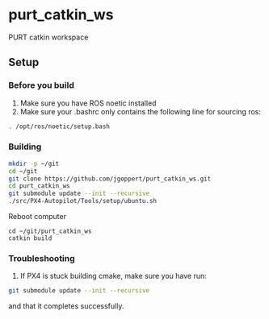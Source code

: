 # purt_catkin_ws
PURT catkin workspace

## Setup

### Before you build
1. Make sure you have ROS noetic installed
2. Make sure your .bashrc only contains the following line for sourcing ros:

```bash
. /opt/ros/noetic/setup.bash

```

### Building

```bash
mkdir -p ~/git
cd ~/git
git clone https://github.com/jgoppert/purt_catkin_ws.git
cd purt_catkin_ws
git submodule update --init --recursive
./src/PX4-Autopilot/Tools/setup/ubuntu.sh 
```

Reboot computer

```
cd ~/git/purt_catkin_ws
catkin build
```

### Troubleshooting

1. If PX4 is stuck building cmake, make sure you have run:
```bash
git submodule update --init --recursive
```
and that it completes successfully.

